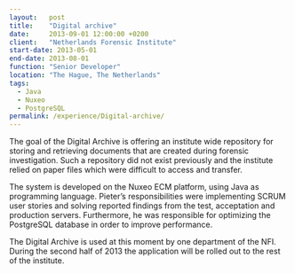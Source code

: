 ```yaml
---
layout:   post
title:    "Digital archive"
date:     2013-09-01 12:00:00 +0200
client:   "Netherlands Forensic Institute"
start-date: 2013-05-01
end-date: 2013-08-01
function: "Senior Developer"
location: "The Hague, The Netherlands"
tags:
  - Java
  - Nuxeo
  - PostgreSQL
permalink: /experience/Digital-archive/
---
```

The goal of the Digital Archive is offering an institute wide repository for storing and retrieving documents that are created during forensic investigation. Such a repository did not exist previously and the institute relied on paper files which were difficult to access and transfer.

The system is developed on the Nuxeo ECM platform, using Java as programming language. Pieter’s responsibilities were implementing SCRUM user stories and solving reported findings from the test, acceptation and production servers. Furthermore, he was responsible for optimizing the PostgreSQL database in order to improve performance.

The Digital Archive is used at this moment by one department of the NFI. During the second half of 2013 the application will be rolled out to the rest of the institute.
